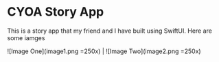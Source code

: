 # CYOA Story App

This is a story app that my friend and I have built using SwiftUI. Here are some iamges

![Image One](image1.png  =250x) | ![Image Two](image2.png  =250x)
